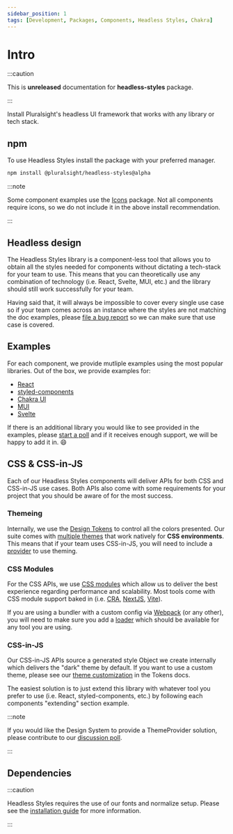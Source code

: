 ```yaml
---
sidebar_position: 1
tags: [Development, Packages, Components, Headless Styles, Chakra]
---
```


# Intro

:::caution

This is **unreleased** documentation for **headless-styles** package.

:::

<p class="page-subheadline" markdown="1">Install Pluralsight's headless UI framework that works with any library or tech stack.</p>

## npm

To use Headless Styles install the package with your preferred manager.

```bash npm2yarn
npm install @pluralsight/headless-styles@alpha
```

:::note

Some component examples use the [Icons](../icons/intro.md) package. Not all components require icons, so we do not include it in the above install recommendation.

:::

## Headless design

The Headless Styles library is a component-less tool that allows you to obtain all the styles needed for components without dictating a tech-stack for your team to use. This means that you can theoretically use any combination of technology (i.e. React, Svelte, MUI, etc.) and the library should still work successfully for your team.

Having said that, it will always be impossible to cover every single use case so if your team comes across an instance where the styles are not matching the doc examples, please [file a bug report](https://github.com/pluralsight/tva/issues/new?assignees=&labels=bug%2Cneeds+triage&template=bug.yml&title=%5BBug%3F%5D%3A+) so we can make sure that use case is covered.

## Examples

For each component, we provide mutliple examples using the most popular libraries. Out of the box, we provide examples for:

- [React](https://reactjs.org/)
- [styled-components](https://styled-components.com/)
- [Chakra UI](https://chakra-ui.com/)
- [MUI](https://mui.com/)
- [Svelte](https://svelte.dev/)

If there is an additional library you would like to see provided in the examples, please [start a poll](https://github.com/pluralsight/tva/discussions/categories/polls) and if it receives enough support, we will be happy to add it in. :smile:

## CSS & CSS-in-JS

Each of our Headless Styles components will deliver APIs for both CSS and CSS-in-JS use cases. Both APIs also come with some requirements for your project that you should be aware of for the most success.

### Themeing

Internally, we use the [Design Tokens](../tokens/intro.md) to control all the colors presented. Our suite comes with [multiple themes](../tokens/colors#themes) that work natively for **CSS environments**. This means that if your team uses CSS-in-JS, you will need to include a [provider](#css-in-js) to use theming.

### CSS Modules

For the CSS APIs, we use [CSS modules](https://github.com/css-modules/css-modules) which allow us to deliver the best experience regarding performance and scalability. Most tools come with CSS module support baked in (i.e. [CRA](https://create-react-app.dev/), [NextJS](https://nextjs.org/), [Vite](https://vitejs.dev/)).

If you are using a bundler with a custom config via [Webpack](https://webpack.js.org/) (or any other), you will need to make sure you add a [loader](https://webpack.js.org/loaders/css-loader/#modules) which should be available for any tool you are using.

### CSS-in-JS

Our CSS-in-JS APIs source a generated style Object we create internally which delivers the "dark" theme by default. If you want to use a custom theme, please see our [theme customization](../tokens/colors#js-custom-theming) in the Tokens docs.

The easiest solution is to just extend this library with whatever tool you prefer to use (i.e. React, styled-components, etc.) by following each components "extending" section example.

:::note

If you would like the Design System to provide a ThemeProvider solution, please contribute to our [discussion poll](https://github.com/pluralsight/tva/discussions/198).

:::

## Dependencies

:::caution

Headless Styles requires the use of our fonts and normalize setup. Please see the [installation guide](../../getting-started/installation) for more information.

:::
